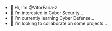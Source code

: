 - 👋 Hi, I’m @VitorFaria-z
- 👀 I’m interested in Cyber Security...
- 🌱 I’m currently learning  Cyber Defense...
- 💞️ I’m looking to collaborate on some projects...


<!---
VitorFaria-z/VitorFaria-z is a ✨ special ✨ repository because its `README.md` (this file) appears on your GitHub profile.
You can click the Preview link to take a look at your changes.
--->
